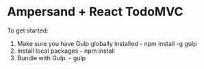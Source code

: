 # Ampersand + React TodoMVC

To get started:
  1. Make sure you have Gulp globally installed
    - npm install -g gulp
  2. Install local packages
    - npm install
  3. Bundle with Gulp.
    - gulp
